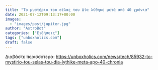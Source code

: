 ```yaml
---
title: "Το μυστήριο του σέλας του Δία λύθηκε μετά από 40 χρόνια"
date: 2021-07-12T09:13:17+00:00
images:
  - "images/post/jupiter.jpg"
author: "AstroBot"
categories: ["Ειδήσεις"]
tags: ["unboxholics.com"]
draft: false
---
```




Διαβάστε περισσότερα: https://unboxholics.com/news/tech/85932-to-mystirio-tou-selas-tou-dia-lythike-meta-apo-40-chronia
